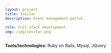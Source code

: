 ```yaml
---
layout: project
title: Invitar
description: Event management portal.
 
role: Full stack development 
img: /img/invitar.png
---
```


       
<strong>Tools/technologies:</strong> Ruby on Rails, Mysql, JQuery 